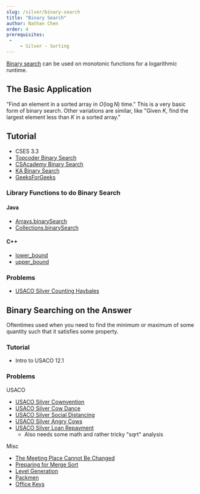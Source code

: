 ```yaml
---
slug: /silver/binary-search
title: "Binary Search"
author: Nathan Chen
order: 4
prerequisites: 
 - 
     - Silver - Sorting
---
```


[Binary search](https://en.wikipedia.org/wiki/Binary_search_algorithm) can be used on monotonic functions for a logarithmic runtime.

<!-- END DESCRIPTION -->

## The Basic Application

"Find an element in a sorted array in $O(\log N)$ time." This is a very basic form of binary search. Other variations are similar, like "Given $K$, find the largest element less than $K$ in a sorted array."

## Tutorial

 - CSES 3.3
 - [Topcoder Binary Search](https://www.topcoder.com/community/data-science/data-science-tutorials/binary-search/)
 - [CSAcademy Binary Search](https://csacademy.com/lesson/binary_search)
 - [KA Binary Search](https://www.khanacademy.org/computing/computer-science/algorithms/binary-search/a/binary-search)
 - [GeeksForGeeks](https://www.geeksforgeeks.org/binary-search/)

### Library Functions to do Binary Search

#### Java

 - [Arrays.binarySearch](https://docs.oracle.com/javase/7/docs/api/java/util/Arrays.html)
 - [Collections.binarySearch](https://docs.oracle.com/javase/7/docs/api/java/util/Collections.html)

#### C++

 - [lower_bound](http://www.cplusplus.com/reference/algorithm/lower_bound/)
 - [upper_bound](http://www.cplusplus.com/reference/algorithm/upper_bound/)

### Problems
 - [USACO Silver Counting Haybales](http://www.usaco.org/index.php?page=viewproblem2&cpid=666)
 
## Binary Searching on the Answer

Oftentimes used when you need to find the minimum or maximum of some quantity such that it satisfies some property.
 
### Tutorial

  - Intro to USACO 12.1

### Problems

USACO

 - [USACO Silver Cownvention](http://www.usaco.org/index.php?page=viewproblem2&cpid=858)
 - [USACO Silver Cow Dance](http://www.usaco.org/index.php?page=viewproblem2&cpid=690)
 - [USACO Silver Social Distancing](http://www.usaco.org/index.php?page=viewproblem2&cpid=1038)
 - [USACO Silver Angry Cows](http://usaco.org/index.php?page=viewproblem2&cpid=594)
 - [USACO Silver Loan Repayment](http://www.usaco.org/index.php?page=viewproblem2&cpid=991)
   - Also needs some math and rather tricky "sqrt" analysis

Misc

 - [The Meeting Place Cannot Be Changed](http://codeforces.com/contest/782/problem/B) [](48)
 - [Preparing for Merge Sort](http://codeforces.com/contest/847/problem/B) [](53)
 - [Level Generation](http://codeforces.com/problemset/problem/818/F) [](54)
 - [Packmen](http://codeforces.com/contest/847/problem/E) [](57)
 - [Office Keys](http://codeforces.com/problemset/problem/830/A) [](60)